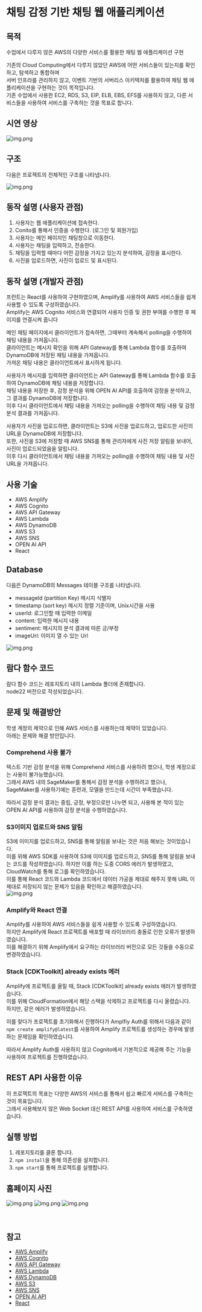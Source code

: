 # 채팅 감정 기반 채팅 웹 애플리케이션
## 목적
수업에서 다루지 않은 AWS의 다양한 서비스를 활용한 채팅 웹 애플리케이션 구현 <br>

기존의 Cloud Computing에서 다루지 않았던 AWS에 어떤 서비스들이 있는지를 확인하고, 탐색하고 통합하며 <br>
서버 인프라를 관리하지 않고, 이벤트 기반의 서버리스 아키텍처를 활용하여 채팅 웹 애플리케이션을 구현하는 것이 목적입니다. <br>
기존 수업에서 사용한 EC2, RDS, S3, EIP, ELB, EBS, EFS를 사용하지 않고, 다른 서비스들을 사용하여 서비스를 구축하는 것을 목표로 합니다.

## 시연 영상
![img.png](resources/vedio.gif)

## 구조
다음은 프로젝트의 전체적인 구조를 나타냅니다.
<br>

![img.png](resources/architecture.png)

## 동작 설명 (사용자 관점)
1. 사용자는 웹 애플리케이션에 접속한다.
2. Conito를 통해서 인증을 수행한다. (로그인 및 회원가입)
3. 사용자는 메인 페이지인 채팅창으로 이동한다.
4. 사용자는 채팅을 입력하고, 전송한다.
5. 채팅을 입력할 때마다 어떤 감정을 가지고 있는지 분석하여, 감정을 표시한다.
6. 사진을 업로드하면, 사진이 업로드 및 표시된다.

## 동작 설명 (개발자 관점)
프런트는 React를 사용하여 구현하였으며, Amplify를 사용하여 AWS 서비스들을 쉽게 사용할 수 있도록 구성하였습니다. <br>
Amplify는 AWS Cognito 서비스와 연결되어 사용자 인증 및 권한 부여를 수행한 후 페이지를 연결시켜 줍니다 <br>

메인 채팅 페이지에서 클라이언트가 접속하면, 그때부터 계속해서 polling을 수행하여 채팅 내용을 가져옵니다. <br>
클라이언트는 메시지 확인을 위해 API Gateway를 통해 Lambda 함수를 호출하여 DynamoDB에 저장된 채팅 내용을 가져옵니다. <br>
가져온 채팅 내용은 클라이언트에서 표시하게 됩니다. <br>

사용자가 메시지를 입력하면 클라이언트는 API Gateway를 통해 Lambda 함수를 호출하여 DynamoDB에 채팅 내용을 저장합니다. <br>
채팅 내용을 저장한 후, 감정 분석을 위해 OPEN AI API를 호출하여 감정을 분석하고, 그 결과를 DynamoDB에 저장합니다. <br>
이후 다시 클라이언트에서 채팅 내용을 가져오는 polling을 수행하여 채팅 내용 및 감정 분석 결과를 가져옵니다.

사용자가 사진을 업로드하면, 클라이언트는 S3에 사진을 업로드하고, 업로드한 사진의 URL을 DynamoDB에 저장합니다. <br>
또한, 사진을 S3에 저장할 때 AWS SNS를 통해 관리자에게 사진 저장 알림을 보내어, 사진이 업로드되었음을 알립니다. <br>
이후 다시 클라이언트에서 채팅 내용을 가져오는 polling을 수행하여 채팅 내용 및 사진 URL을 가져옵니다.

## 사용 기술
- AWS Amplify
- AWS Cognito
- AWS API Gateway
- AWS Lambda
- AWS DynamoDB
- AWS S3
- AWS SNS
- OPEN AI API
- React

## Database
다음은 DynamoDB의 Messages 테이블 구조를 나타냅니다.

- messageId (partition Key) 메시지 식별자
- timestamp (sort key) 메시지 정렬 기준이며, Unix시간을 사용
- userId: 로그인할 때 입력한 이메일
- content: 입력한 메시지 내용
- sentiment: 메시지의 분석 결과에 따른 긍/부정
- imageUrl: 이미지 열 수 있는 Url

![img.png](resources/database.png)

## 람다 함수 코드
람다 함수 코드는 레포지토리 내의 Lambda 폴더에 존재합니다. <br>
node22 버전으로 작성되었습니다.

## 문제 및 해결방안
학생 계정의 제약으로 인해 AWS 서비스를 사용하는데 제약이 있었습니다. <br>
아래는 문제와 해결 방안입니다.

### Comprehend 사용 불가
텍스트 기반 감정 분석을 위해 Comprehend 서비스를 사용하려 했으나, 학생 계정으로는 사용이 불가능했습니다. <br>
그래서 AWS 내의 SageMaker를 통해서 감정 분석을 수행하려고 했으나, SageMaker를 사용하기에는 훈련과, 모델을 만드는데 시간이 부족했습니다. <br>

따라서 감정 분석 결과는 중립, 긍정, 부정으로만 나누면 되고,
사용해 본 적이 있는 OPEN AI API를 사용하여 감정 분석을 수행하였습니다.

### S3이미지 업로드와 SNS 알림
S3에 이미지를 업로드하고, SNS를 통해 알림을 보내는 것은 처음 해보는 것이었습니다. <br>
이를 위해 AWS SDK를 사용하여 S3에 이미지를 업로드하고, SNS를 통해 알림을 보내는 코드를 작성하였습니다.
하지만 이를 하는 도중 CORS 에러가 발생하였고, CloudWatch를 통해 로그를 확인하였습니다. <br>
이를 통해 React 코드와 Lambda 코드에서 데이터 가공을 제대로 해주지 못해 URL 이 제대로 저장되지 않는 문제가 있음을 확인하고 해결하였습니다. <br>
![img.png](resources/uploadedImage.png)

### Amplify와 React 연결
Amplify를 사용하여 AWS 서비스들을 쉽게 사용할 수 있도록 구성하였습니다. <br>
하지만 Amplify에 React 프로젝트를 배포할 때 라이브러리 충돌로 인한 오류가 발생하였습니다. <br>
이를 해결하기 위해 Amplify에서 요구하는 라이브러리 버전으로 모든 것들을 수동으로 변경하였습니다.

### Stack [CDKToolkit] already exists 에러
Amplify에 프로젝트를 올릴 때, Stack [CDKToolkit] already exists 에러가 발생하였습니다. <br>
이를 위해 CloudFormation에서 해당 스택을 삭제하고 프로젝트를 다시 올렸습니다.
하지만, 같은 에러가 발생하였습니다.

이를 찾다가 프로젝트를 초기화해서 진행하다가 Amplfiy Auth를 위해서 다음과 같이 `npm create amplify@latest`를 사용하여 Amplify 프로젝트를 생성하는 경우에 발생하는 문제임을 확인하였습니다. <br>

따라서 Amplify Auth를 사용하지 않고 Cognito에서 기본적으로 제공해 주는 기능을 사용하여 프로젝트를 진행하였습니다.

## REST API 사용한 이유
이 프로젝트의 목표는 다양한 AWS의 서비스를 통해서 쉽고 빠르게 서비스를 구축하는 것이 목표입니다. <br>
그래서 사용해보지 않은 Web Socket 대신 REST API를 사용하여 서비스를 구축하였습니다.

## 실행 방법
1. 레포지토리를 클론 합니다.
2. `npm install`을 통해 의존성을 설치합니다.
3. `npm start`를 통해 프로젝트를 실행합니다.

## 홈페이지 사진
![img.png](resources/mainPage.png)
![img.png](resources/loginPage.png)
![img.png](resources/chattingPage.png)
<br>
<br>
<br>

## 참고
- [AWS Amplify](https://aws.amazon.com/ko/amplify/)
- [AWS Cognito](https://aws.amazon.com/ko/cognito/)
- [AWS API Gateway](https://aws.amazon.com/ko/api-gateway/)
- [AWS Lambda](https://aws.amazon.com/ko/lambda/)
- [AWS DynamoDB](https://aws.amazon.com/ko/dynamodb/)
- [AWS S3](https://aws.amazon.com/ko/s3/)
- [AWS SNS](https://aws.amazon.com/ko/sns/)
- [OPEN AI API](https://www.openai.com/)
- [React](https://ko.reactjs.org/)
